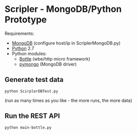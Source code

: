 Scripler - MongoDB/Python Prototype
===================================

Requirements:

 - [MongoDB][1] (configure host/ip in ScriplerMongoDB.py)
 - [Python][2] 2.7
 - Python modules:
   - [Bottle][3] (wbe/http micro framework)
   - [pymongo][4] (MongoDB driver)

Generate test data
------------------
    python ScirplerDBTest.py
(run as many times as you like - the more runs, the more data)

Run the REST API
----------------
    python main-bottle.py


  [1]: http://www.mongodb.org/
  [2]: http://www.python.org/
  [3]: http://bottlepy.org/
  [4]: http://api.mongodb.org/python/current/
